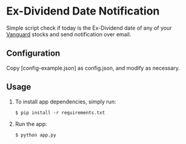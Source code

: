 # Ex-Dividend Date Notification

Simple script check if today is the Ex-Dividend date of any of your [Vanguard](https://investor.vanguard.com/home/) stocks and send notification over email.

## Configuration

Copy [config-example.json] as config.json, and modify as necessary.

## Usage

1. To install app dependencies, simply run:

    ```shell
    $ pip install -r requirements.txt
    ```

2. Run the app:

    ```shell
    $ python app.py
    ```
